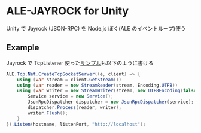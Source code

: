 ALE-JAYROCK for Unity
===========
Unity で Jayrock (JSON-RPC) を Node.js ぽく(ALE のイベントループ)使う

## Example
Jayrock で TcpListener 使った[サンプル](https://groups.google.com/d/topic/jayrock/BcxUGhFfrds/discussion)も以下のように書ける

```c#
ALE.Tcp.Net.CreateTcpSocketServer((e, client) => {
	using (var stream = client.GetStream())
	using (var reader = new StreamReader(stream, Encoding.UTF8))
	using (var writer = new StreamWriter(stream, new UTF8Encoding(false))) {
		Service service = new Service();
		JsonRpcDispatcher dispatcher = new JsonRpcDispatcher(service);
		dispatcher.Process(reader, writer);
		writer.Flush();
	}
}).Listen(hostname, listenPort, "http://localhost");
```
